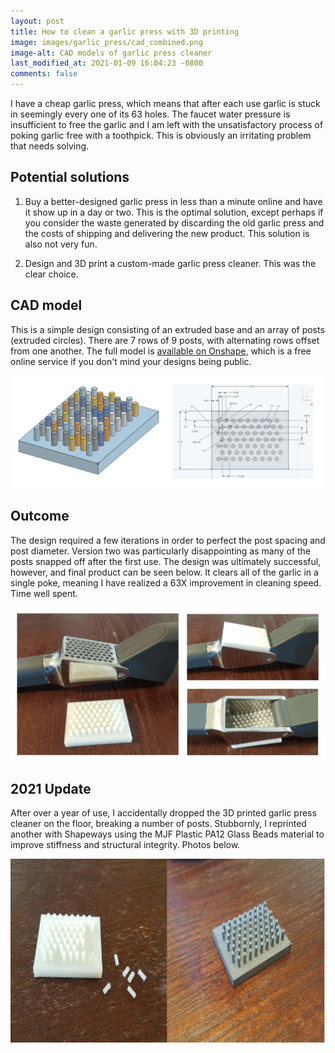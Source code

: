 ```yaml
---
layout: post
title: How to clean a garlic press with 3D printing
image: images/garlic_press/cad_combined.png
image-alt: CAD models of garlic press cleaner
last_modified_at: 2021-01-09 16:04:23 -0800
comments: false
---
```


I have a cheap garlic press, which means that after each use garlic is stuck in seemingly every one of its 63 holes. The faucet water pressure is insufficient to free the garlic and I am left with the unsatisfactory process of poking garlic free with a toothpick. This is obviously an irritating problem that needs solving.

## Potential solutions

1. Buy a better-designed garlic press in less than a minute online and have it show up in a day or two. This is the optimal solution, except perhaps if you consider the waste generated by discarding the old garlic press and the costs of shipping and delivering the new product. This solution is also not very fun.

2. Design and 3D print a custom-made garlic press cleaner. This was the clear choice.

## CAD model

This is a simple design consisting of an extruded base and an array of posts (extruded circles). There are 7 rows of 9 posts, with alternating rows offset from one another. The full model is [available on  Onshape](https://cad.onshape.com/documents/cb2f7780bde13603780e855c/w/8bb77d57f5a67c7b4d3e95ad/e/037f1c0159a5ebba17e23b8f), which is a free online service if you don't mind your designs being public.

[![CAD sketch and rendering](/images/garlic_press/cad_combined.png "Click for a larger version")](/images/garlic_press/cad_combined.png)

## Outcome

The design required a few iterations in order to perfect the post spacing and post diameter. Version two was particularly disappointing as many of the posts snapped off after the first use. The design was ultimately successful, however, and final product can be seen below. It clears all of the garlic in a single poke, meaning I have realized a 63X improvement in cleaning speed. Time well spent.

[![Photos of final garlic press cleaner design](/images/garlic_press/garlic_press_photos.png "Click for a larger version")](/images/garlic_press/garlic_press_photos.png)

## 2021 Update

After over a year of use, I accidentally dropped the 3D printed garlic press cleaner on the floor, breaking a number of posts. Stubbornly, I reprinted another with Shapeways using the MJF Plastic PA12 Glass Beads material to improve stiffness and structural integrity. Photos below.

<img src="/images/garlic_press/broken_and_reprinted_3d_printed_garlic_press_cleaner.png" alt="Photos of broken and reprinted garlic press cleaners" class="centered_img" width="800" height="294" />

